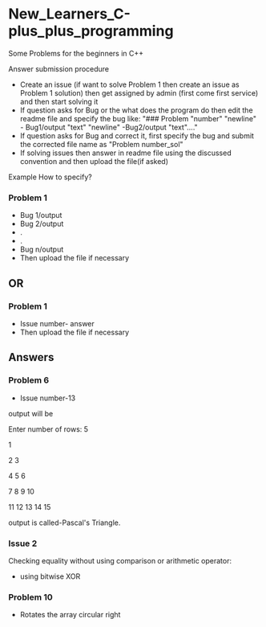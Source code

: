 # New_Learners_C-plus_plus_programming
 
 Some Problems for the beginners in C++
 
Answer submission procedure

- Create an issue (if want to solve Problem 1 then create an issue as Problem 1 solution) then get assigned by admin (first come first service) and then start solving it   
- If question asks for Bug or the what does the program do then edit the readme file and specify the bug like: "### Problem "number" "newline" - Bug1/output "text" "newline" -Bug2/output "text"...."
- If question asks for Bug and correct it, first specify the bug and submit the corrected file name as "Problem number_sol"
- If solving issues then answer in readme file using the discussed convention and then upload the file(if asked)

Example How to specify?

### Problem 1
- Bug 1/output
- Bug 2/output
- .
- .
- Bug n/output
- Then upload the file if necessary

## OR

### Problem 1
- Issue number- answer
- Then upload the file if necessary

## Answers

### Problem 6
- Issue number-13
 
output will be 

Enter number of rows: 5

1

2 3

4 5 6 

7 8 9 10 

11 12 13 14 15 

output is called-Pascal's Triangle.

### Issue 2
 Checking equality without using comparison or arithmetic operator:
 - using bitwise XOR
 
### Problem 10 
- Rotates the array circular right

